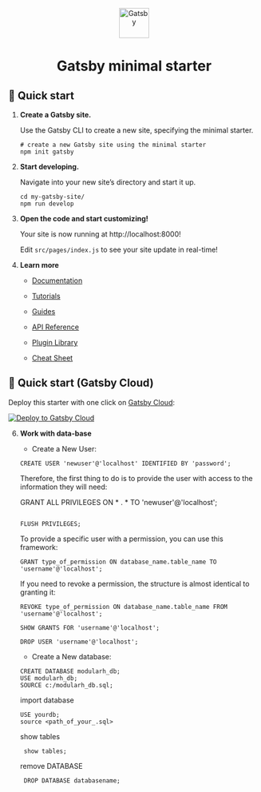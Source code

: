 <p align="center">
  <a href="https://www.gatsbyjs.com/?utm_source=starter&utm_medium=readme&utm_campaign=minimal-starter">
    <img alt="Gatsby" src="https://www.gatsbyjs.com/Gatsby-Monogram.svg" width="60" />
  </a>
</p>
<h1 align="center">
  Gatsby minimal starter
</h1>

## 🚀 Quick start

1.  **Create a Gatsby site.**

    Use the Gatsby CLI to create a new site, specifying the minimal starter.

    ```shell
    # create a new Gatsby site using the minimal starter
    npm init gatsby
    ```

2.  **Start developing.**

    Navigate into your new site’s directory and start it up.

    ```shell
    cd my-gatsby-site/
    npm run develop
    ```

3.  **Open the code and start customizing!**

    Your site is now running at http://localhost:8000!

    Edit `src/pages/index.js` to see your site update in real-time!

4.  **Learn more**

    - [Documentation](https://www.gatsbyjs.com/docs/?utm_source=starter&utm_medium=readme&utm_campaign=minimal-starter)

    - [Tutorials](https://www.gatsbyjs.com/tutorial/?utm_source=starter&utm_medium=readme&utm_campaign=minimal-starter)

    - [Guides](https://www.gatsbyjs.com/tutorial/?utm_source=starter&utm_medium=readme&utm_campaign=minimal-starter)

    - [API Reference](https://www.gatsbyjs.com/docs/api-reference/?utm_source=starter&utm_medium=readme&utm_campaign=minimal-starter)

    - [Plugin Library](https://www.gatsbyjs.com/plugins?utm_source=starter&utm_medium=readme&utm_campaign=minimal-starter)

    - [Cheat Sheet](https://www.gatsbyjs.com/docs/cheat-sheet/?utm_source=starter&utm_medium=readme&utm_campaign=minimal-starter)

## 🚀 Quick start (Gatsby Cloud)

Deploy this starter with one click on [Gatsby Cloud](https://www.gatsbyjs.com/cloud/):

[<img src="https://www.gatsbyjs.com/deploynow.svg" alt="Deploy to Gatsby Cloud">](https://www.gatsbyjs.com/dashboard/deploynow?url=https://github.com/gatsbyjs/gatsby-starter-minimal)

6. **Work with data-base**

    - Create a New User:

    ```shell
    CREATE USER 'newuser'@'localhost' IDENTIFIED BY 'password';
    ```

    Therefore, the first thing to do is to provide the user with access to the information they will need:

    GRANT ALL PRIVILEGES ON * . * TO 'newuser'@'localhost';
    ```

    FLUSH PRIVILEGES;
    ```

    To provide a specific user with a permission, you can use this framework:
    ```shell
    GRANT type_of_permission ON database_name.table_name TO 'username'@'localhost';
    ```

    If you need to revoke a permission, the structure is almost identical to granting it:

    ```shell
    REVOKE type_of_permission ON database_name.table_name FROM 'username'@'localhost';
    ```
    ```shell
    SHOW GRANTS FOR 'username'@'localhost';
    ```
    ```shell
    DROP USER 'username'@'localhost';
    ```
    - Create a New database:

    ```shell
    CREATE DATABASE modularh_db;
    USE modularh_db;
    SOURCE c:/modularh_db.sql;
    ```
    import database

    ```shell
    USE yourdb;
    source <path_of_your_.sql>
    ```
    show tables

    ```shell
     show tables;
    ```
    
    remove DATABASE

    ```shell
     DROP DATABASE databasename;
    ```
    
    






